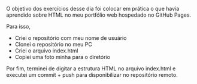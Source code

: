 O objetivo dos exercícios desse dia foi colocar em prática o que havia aprendido sobre HTML no meu portfólio web hospedado no GitHub Pages.

Para isso, 

- Criei o repositório com meu nome de usuário 
- Clonei o repositório no meu PC
- Criei o arquivo index.html
- Copiei uma foto minha para o diretório


Por fim, terminei de digitar a estrutura HTML no arquivo index.html e executei um commit + push para disponibilizar no repositório remoto.